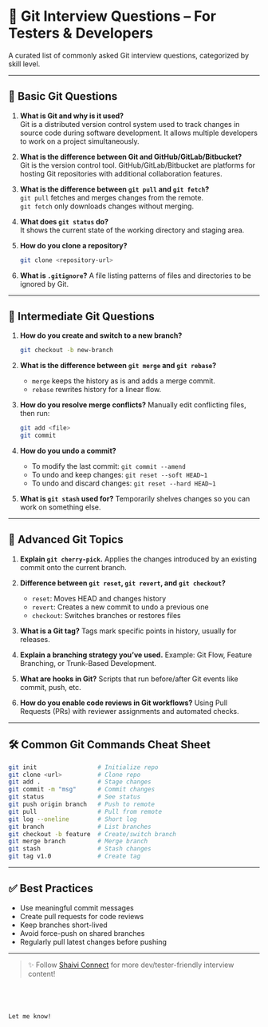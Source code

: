 
# 📘 Git Interview Questions – For Testers & Developers

A curated list of commonly asked Git interview questions, categorized by skill level.

---

## 🔹 Basic Git Questions

1. **What is Git and why is it used?**  
   Git is a distributed version control system used to track changes in source code during software development. It allows multiple developers to work on a project simultaneously.

2. **What is the difference between Git and GitHub/GitLab/Bitbucket?**  
   Git is the version control tool. GitHub/GitLab/Bitbucket are platforms for hosting Git repositories with additional collaboration features.

3. **What is the difference between `git pull` and `git fetch`?**  
   `git pull` fetches and merges changes from the remote.  
   `git fetch` only downloads changes without merging.

4. **What does `git status` do?**  
   It shows the current state of the working directory and staging area.

5. **How do you clone a repository?**  
   ```bash
   git clone <repository-url>


6. **What is `.gitignore`?**
   A file listing patterns of files and directories to be ignored by Git.

---

## 🔹 Intermediate Git Questions

1. **How do you create and switch to a new branch?**

   ```bash
   git checkout -b new-branch
   ```

2. **What is the difference between `git merge` and `git rebase`?**

   * `merge` keeps the history as is and adds a merge commit.
   * `rebase` rewrites history for a linear flow.

3. **How do you resolve merge conflicts?**
   Manually edit conflicting files, then run:

   ```bash
   git add <file>
   git commit
   ```

4. **How do you undo a commit?**

   * To modify the last commit: `git commit --amend`
   * To undo and keep changes: `git reset --soft HEAD~1`
   * To undo and discard changes: `git reset --hard HEAD~1`

5. **What is `git stash` used for?**
   Temporarily shelves changes so you can work on something else.

---

## 🔹 Advanced Git Topics

1. **Explain `git cherry-pick`.**
   Applies the changes introduced by an existing commit onto the current branch.

2. **Difference between `git reset`, `git revert`, and `git checkout`?**

   * `reset`: Moves HEAD and changes history
   * `revert`: Creates a new commit to undo a previous one
   * `checkout`: Switches branches or restores files

3. **What is a Git tag?**
   Tags mark specific points in history, usually for releases.

4. **Explain a branching strategy you’ve used.**
   Example: Git Flow, Feature Branching, or Trunk-Based Development.

5. **What are hooks in Git?**
   Scripts that run before/after Git events like commit, push, etc.

6. **How do you enable code reviews in Git workflows?**
   Using Pull Requests (PRs) with reviewer assignments and automated checks.

---

## 🛠 Common Git Commands Cheat Sheet

```bash
git init                 # Initialize repo
git clone <url>          # Clone repo
git add .                # Stage changes
git commit -m "msg"      # Commit changes
git status               # See status
git push origin branch   # Push to remote
git pull                 # Pull from remote
git log --oneline        # Short log
git branch               # List branches
git checkout -b feature  # Create/switch branch
git merge branch         # Merge branch
git stash                # Stash changes
git tag v1.0             # Create tag
```

---

## ✅ Best Practices

* Use meaningful commit messages
* Create pull requests for code reviews
* Keep branches short-lived
* Avoid force-push on shared branches
* Regularly pull latest changes before pushing

---

> ✨ Follow [Shaivi Connect](https://github.com/shaiphali123) for more dev/tester-friendly interview content!

```




Let me know!
```
